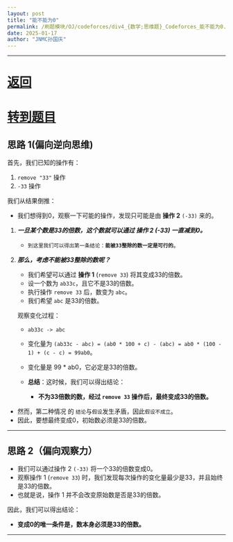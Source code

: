```yaml
---
layout: post
title: "能不能为0"
permalink: /刷题模块/OJ/codeforces/div4_{数学;思维题}_Codeforces_能不能为0.md/
date: 2025-01-17
author: "JNMC孙国庆"
---
```

---
# [返回](https://aliceauto.github.io/%E5%88%B7%E9%A2%98%E6%A8%A1%E5%9D%97/OJ/)
# [转到题目](https://codeforces.com/contest/2048/problem/A)



## 思路 1(偏向逆向思维)

首先，我们已知的操作有：
1. `remove "33"` 操作
2. `-33` 操作


我们从结果倒推：

- 我们想得到0，观察一下可能的操作，发现只可能是由 **操作 2** `(-33)` 来的。
1. ***一旦某个数是33的倍数，这个数就可以通过 **操作 2** (-33) 一直减到0。***

    - `到这里我们可以得出第一条结论：`**`能被33整除的数一定是可行的`**。

2. ***那么，考虑不能被33整除的数呢？***

    - 我们希望可以通过 **操作 1** (`remove 33`) 将其变成33的倍数。
    - 设一个数为 `ab33c`，且它不是33的倍数。
    - 执行操作 `remove 33` 后，数变为 `abc`。
    - 我们希望 `abc` 是33的倍数。

    观察变化过程：
    - `ab33c -> abc`
    - 变化量为 `(ab33c - abc) = (ab0 * 100 + c) - (abc) = ab0 * (100 - 1) + (c - c) = 99ab0`。
    - 变化量是 99 * ab0，它必定是33的倍数。

     - **总结**：这时候，我们可以得出结论：
        - **不为33倍数的数，经过 `remove 33` 操作后，最终变成33的倍数。**
  
  - 然而，第二种情况 的 `结论`与`假设`发生矛盾，因此`假设不成立`。
  - 因此，要想最终变成0，初始数必须是33的倍数。

---

## 思路 2（偏向观察力）

- 我们可以通过操作 2 `(-33)` 将一个33的倍数变成0。
- 观察操作 1 (`remove 33`) 时，我们发现每次操作的变化量最少是33，并且始终是33的倍数。
- 也就是说，操作 1 并不会改变原始数是否是33的倍数。

因此，我们可以得出结论：

- **变成0的唯一条件是，数本身必须是33的倍数。**
---
